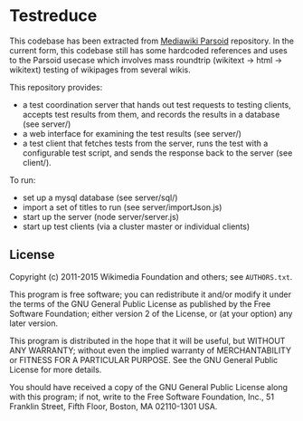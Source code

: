 Testreduce
==========

This codebase has been extracted from [Mediawiki Parsoid](http://www.mediawiki.org/wiki/Parsoid)
repository. In the current form, this codebase still has some
hardcoded references and uses to the Parsoid usecase which involves
mass roundtrip (wikitext -> html -> wikitext) testing of wikipages
from several wikis.

This repository provides:
* a test coordination server that hands out test requests to
testing clients, accepts test results from them, and records
the results in a database (see server/)
* a web interface for examining the test results (see server/)
* a test client that fetches tests from the server, runs the
test with a configurable test script, and sends the response
back to the server (see client/).

To run:
* set up a mysql database (see server/sql/)
* import a set of titles to run (see server/importJson.js)
* start up the server (node server/server.js)
* start up test clients (via a cluster master or individual clients)

License
-------

Copyright (c) 2011-2015 Wikimedia Foundation and others; see
`AUTHORS.txt`.

This program is free software; you can redistribute it and/or modify
it under the terms of the GNU General Public License as published by
the Free Software Foundation; either version 2 of the License, or
(at your option) any later version.

This program is distributed in the hope that it will be useful,
but WITHOUT ANY WARRANTY; without even the implied warranty of
MERCHANTABILITY or FITNESS FOR A PARTICULAR PURPOSE.  See the
GNU General Public License for more details.

You should have received a copy of the GNU General Public License along
with this program; if not, write to the Free Software Foundation, Inc.,
51 Franklin Street, Fifth Floor, Boston, MA 02110-1301 USA.
